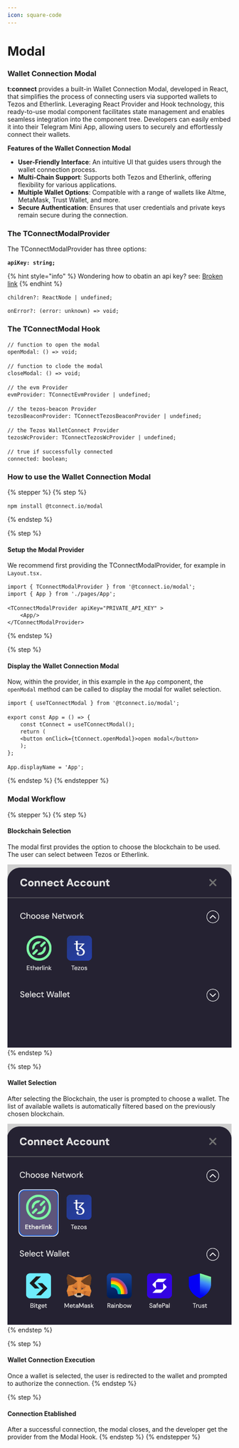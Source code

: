 ```yaml
---
icon: square-code
---
```


# Modal

### Wallet Connection Modal

**t:connect** provides a built-in Wallet Connection Modal, developed in React, that simplifies the process of connecting users via supported wallets to Tezos and Etherlink. Leveraging React Provider and Hook technology, this ready-to-use modal component facilitates state management and enables seamless integration into the component tree. Developers can easily embed it into their Telegram Mini App, allowing users to securely and effortlessly connect their wallets.

**Features of the Wallet Connection Modal**

* **User-Friendly Interface**: An intuitive UI that guides users through the wallet connection process.
* **Multi-Chain Support**: Supports both Tezos and Etherlink, offering flexibility for various applications.
* **Multiple Wallet Options**: Compatible with a range of wallets like Altme, MetaMask, Trust Wallet, and more.
* **Secure Authentication**: Ensures that user credentials and private keys remain secure during the connection.

### The TConnectModalProvider

The TConnectModalProvider has three options:

<pre><code><strong>apiKey: string; 
</strong></code></pre>

{% hint style="info" %}
Wondering how to obatin an api key? see: [Broken link](broken-reference "mention")
{% endhint %}

```
children?: ReactNode | undefined; 
```

```
onError?: (error: unknown) => void;
```

### The TConnectModal Hook

```
// function to open the modal
openModal: () => void;

// function to clode the modal
closeModal: () => void;

// the evm Provider
evmProvider: TConnectEvmProvider | undefined;

// the tezos-beacon Provider
tezosBeaconProvider: TConnectTezosBeaconProvider | undefined;

// the Tezos WalletConnect Provider
tezosWcProvider: TConnectTezosWcProvider | undefined;

// true if successfully connected
connected: boolean;
```

### How to use the Wallet Connection Modal

{% stepper %}
{% step %}
```
npm install @tconnect.io/modal
```
{% endstep %}

{% step %}
#### Setup the Modal Provider

We recommend first providing the TConnectModalProvider, for example in `Layout.tsx.`&#x20;

```
import { TConnectModalProvider } from '@tconnect.io/modal';
import { App } from './pages/App';

<TConnectModalProvider apiKey="PRIVATE_API_KEY" >			
    <App/>				
</TConnectModalProvider>
```
{% endstep %}

{% step %}
#### Display the Wallet Connection Modal

Now, within the provider, in this example in the `App` component, the `openModal` method can be called to display the modal for wallet selection.

```
import { useTConnectModal } from '@tconnect.io/modal';

export const App = () => {
	const tConnect = useTConnectModal();
	return (
	<button onClick={tConnect.openModal}>open modal</button>
	);
};

App.displayName = 'App';
```
{% endstep %}
{% endstepper %}

### Modal Workflow

{% stepper %}
{% step %}
#### Blockchain  Selection

The modal first provides the option to choose the blockchain  to be used. The user can select between Tezos or Etherlink.

<img src="../../.gitbook/assets/Screenshot 2024-11-05 at 09.24.27.png" alt="" data-size="original">
{% endstep %}

{% step %}
#### Wallet Selection

After selecting the Blockchain, the user is prompted to choose a wallet. The list of available wallets is automatically filtered based on the previously chosen blockchain.

<img src="../../.gitbook/assets/Screenshot 2024-11-05 at 09.24.46.png" alt="" data-size="original">
{% endstep %}

{% step %}
#### Wallet Connection Execution

Once a wallet is selected, the user is redirected to the wallet and prompted to authorize the connection.
{% endstep %}

{% step %}
#### Connection Etablished

After a successful connection, the modal closes, and the developer get the provider from the Modal Hook.&#x20;
{% endstep %}
{% endstepper %}
